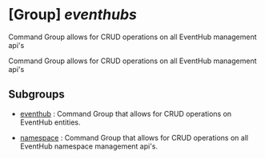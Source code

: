 # [Group] _eventhubs_

Command Group allows for CRUD operations on all EventHub management api's

Command Group allows for CRUD operations on all EventHub management api's

## Subgroups

- [eventhub](/Commands/eventhubs/eventhub/readme.md)
: Command Group that allows for CRUD operations on EventHub entities.

- [namespace](/Commands/eventhubs/namespace/readme.md)
: Command Group that allows for CRUD operations on all EventHub namespace management api's.
